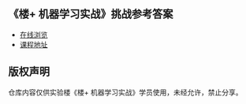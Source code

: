 ## 《楼+ 机器学习实战》挑战参考答案

- [在线浏览](https://nbviewer.jupyter.org/github/shiyanlou/louplus-ml/tree/master/)
- [课程地址](https://www.shiyanlou.com/louplus/ml)

## 版权声明

仓库内容仅供实验楼《楼+ 机器学习实战》学员使用，未经允许，禁止分享。
